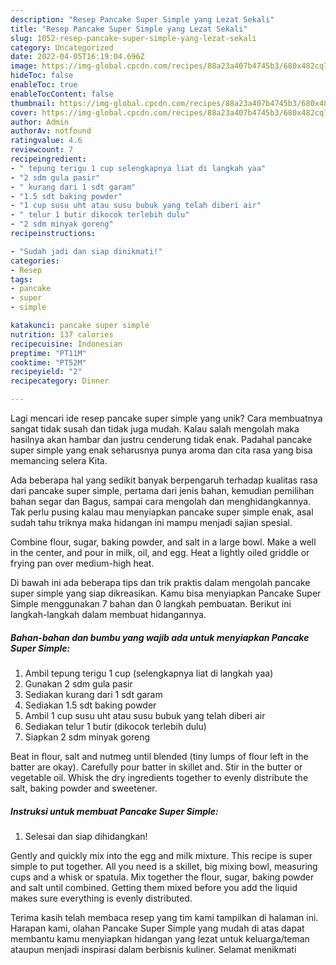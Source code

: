 ```yaml
---
description: "Resep Pancake Super Simple yang Lezat Sekali"
title: "Resep Pancake Super Simple yang Lezat Sekali"
slug: 1052-resep-pancake-super-simple-yang-lezat-sekali
category: Uncategorized
date: 2022-04-05T16:19:04.696Z
image: https://img-global.cpcdn.com/recipes/88a23a407b4745b3/680x482cq70/pancake-super-simple-foto-resep-utama.jpg
hideToc: false
enableToc: true
enableTocContent: false
thumbnail: https://img-global.cpcdn.com/recipes/88a23a407b4745b3/680x482cq70/pancake-super-simple-foto-resep-utama.jpg
cover: https://img-global.cpcdn.com/recipes/88a23a407b4745b3/680x482cq70/pancake-super-simple-foto-resep-utama.jpg
author: Admin
authorAv: notfound
ratingvalue: 4.6
reviewcount: 7
recipeingredient:
- " tepung terigu 1 cup selengkapnya liat di langkah yaa"
- "2 sdm gula pasir"
- " kurang dari 1 sdt garam"
- "1.5 sdt baking powder"
- "1 cup susu uht atau susu bubuk yang telah diberi air"
- " telur 1 butir dikocok terlebih dulu"
- "2 sdm minyak goreng"
recipeinstructions:

- "Sudah jadi dan siap dinikmati!"
categories:
- Resep
tags:
- pancake
- super
- simple

katakunci: pancake super simple 
nutrition: 137 calories
recipecuisine: Indonesian
preptime: "PT11M"
cooktime: "PT52M"
recipeyield: "2"
recipecategory: Dinner

---
```





Lagi mencari ide resep pancake super simple yang unik? Cara membuatnya sangat tidak susah dan tidak juga mudah. Kalau salah mengolah maka hasilnya akan hambar dan justru cenderung tidak enak. Padahal pancake super simple yang enak seharusnya punya aroma dan cita rasa yang bisa memancing selera Kita.





Ada beberapa hal yang sedikit banyak berpengaruh terhadap kualitas rasa dari pancake super simple, pertama dari jenis bahan, kemudian pemilihan bahan segar dan Bagus, sampai cara mengolah dan menghidangkannya. Tak perlu pusing kalau mau menyiapkan pancake super simple enak,      asal sudah tahu triknya maka hidangan ini mampu menjadi sajian spesial.














Combine flour, sugar, baking powder, and salt in a large bowl. Make a well in the center, and pour in milk, oil, and egg. Heat a lightly oiled griddle or frying pan over medium-high heat.






Di bawah ini ada beberapa tips dan trik praktis dalam mengolah pancake super simple yang siap dikreasikan. Kamu bisa menyiapkan Pancake Super Simple menggunakan 7 bahan dan 0 langkah pembuatan. Berikut ini langkah-langkah dalam membuat hidangannya.

<!--inarticleads1-->

##### Bahan-bahan dan bumbu yang wajib ada untuk menyiapkan Pancake Super Simple:

1. Ambil  tepung terigu 1 cup (selengkapnya liat di langkah yaa)
1. Gunakan 2 sdm gula pasir
1. Sediakan  kurang dari 1 sdt garam
1. Sediakan 1.5 sdt baking powder
1. Ambil 1 cup susu uht atau susu bubuk yang telah diberi air
1. Sediakan  telur 1 butir (dikocok terlebih dulu)
1. Siapkan 2 sdm minyak goreng


Beat in flour, salt and nutmeg until blended (tiny lumps of flour left in the batter are okay). Carefully pour batter in skillet and. Stir in the butter or vegetable oil. Whisk the dry ingredients together to evenly distribute the salt, baking powder and sweetener. 

<!--inarticleads2-->

##### Instruksi untuk membuat Pancake Super Simple:


1. Selesai dan siap dihidangkan!

Gently and quickly mix into the egg and milk mixture. This recipe is super simple to put together. All you need is a skillet, big mixing bowl, measuring cups and a whisk or spatula. Mix together the flour, sugar, baking powder and salt until combined. Getting them mixed before you add the liquid makes sure everything is evenly distributed. 

Terima kasih telah membaca resep yang tim kami tampilkan di halaman ini. Harapan kami, olahan Pancake Super Simple yang mudah di atas dapat membantu kamu menyiapkan hidangan yang lezat untuk keluarga/teman ataupun menjadi inspirasi dalam berbisnis kuliner. Selamat menikmati
